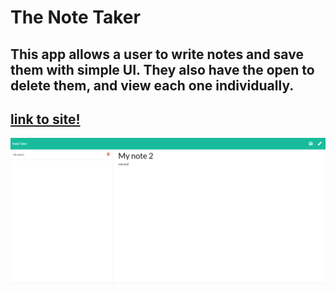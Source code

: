 # The Note Taker
## This app allows a user to write notes and save them with simple UI. They also have the open to delete them, and view each one individually.
## [link to site!](http://google.com)
![screenshot of app](./assets/notetakerscreen.png)